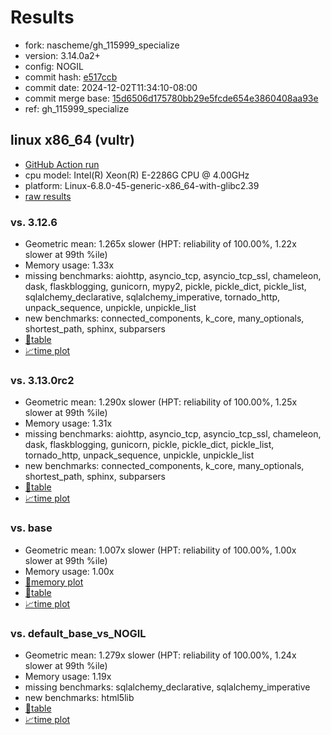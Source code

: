 # Results

- fork: nascheme/gh_115999_specialize
- version: 3.14.0a2+
- config: NOGIL
- commit hash: [e517ccb](https://github.com/nascheme/cpython/commit/e517ccb)
- commit date: 2024-12-02T11:34:10-08:00
- commit merge base: [15d6506d175780bb29e5fcde654e3860408aa93e](https://github.com/python/cpython/commit/15d6506d175780bb29e5fcde654e3860408aa93e)
- ref: gh_115999_specialize

## linux x86_64 (vultr)

- [GitHub Action run](https://github.com/facebookexperimental/free-threading-benchmarking/actions/runs/12129922359)
- cpu model: Intel(R) Xeon(R) E-2286G CPU @ 4.00GHz
- platform: Linux-6.8.0-45-generic-x86_64-with-glibc2.39
- [raw results](bm-20241202-vultr-x86_64-nascheme-gh_115999_specialize-3.14.0a2%2B-e517ccb.json)

### vs. 3.12.6

- Geometric mean: 1.265x slower (HPT: reliability of 100.00%, 1.22x slower at 99th %ile)
- Memory usage: 1.33x
- missing benchmarks: aiohttp, asyncio_tcp, asyncio_tcp_ssl, chameleon, dask, flaskblogging, gunicorn, mypy2, pickle, pickle_dict, pickle_list, sqlalchemy_declarative, sqlalchemy_imperative, tornado_http, unpack_sequence, unpickle, unpickle_list
- new benchmarks: connected_components, k_core, many_optionals, shortest_path, sphinx, subparsers
- [📄table](bm-20241202-vultr-x86_64-nascheme-gh_115999_specialize-3.14.0a2%2B-e517ccb-vs-3.12.6.md)
- [📈time plot](bm-20241202-vultr-x86_64-nascheme-gh_115999_specialize-3.14.0a2%2B-e517ccb-vs-3.12.6.svg)

### vs. 3.13.0rc2

- Geometric mean: 1.290x slower (HPT: reliability of 100.00%, 1.25x slower at 99th %ile)
- Memory usage: 1.31x
- missing benchmarks: aiohttp, asyncio_tcp, asyncio_tcp_ssl, chameleon, dask, flaskblogging, gunicorn, pickle, pickle_dict, pickle_list, tornado_http, unpack_sequence, unpickle, unpickle_list
- new benchmarks: connected_components, k_core, many_optionals, shortest_path, sphinx, subparsers
- [📄table](bm-20241202-vultr-x86_64-nascheme-gh_115999_specialize-3.14.0a2%2B-e517ccb-vs-3.13.0rc2.md)
- [📈time plot](bm-20241202-vultr-x86_64-nascheme-gh_115999_specialize-3.14.0a2%2B-e517ccb-vs-3.13.0rc2.svg)

### vs. base

- Geometric mean: 1.007x slower (HPT: reliability of 100.00%, 1.00x slower at 99th %ile)
- Memory usage: 1.00x
- [🧠memory plot](bm-20241202-vultr-x86_64-nascheme-gh_115999_specialize-3.14.0a2%2B-e517ccb-vs-base-mem.svg)
- [📄table](bm-20241202-vultr-x86_64-nascheme-gh_115999_specialize-3.14.0a2%2B-e517ccb-vs-base.md)
- [📈time plot](bm-20241202-vultr-x86_64-nascheme-gh_115999_specialize-3.14.0a2%2B-e517ccb-vs-base.svg)

### vs. default_base_vs_NOGIL

- Geometric mean: 1.279x slower (HPT: reliability of 100.00%, 1.24x slower at 99th %ile)
- Memory usage: 1.19x
- missing benchmarks: sqlalchemy_declarative, sqlalchemy_imperative
- new benchmarks: html5lib
- [📄table](bm-20241202-vultr-x86_64-nascheme-gh_115999_specialize-3.14.0a2%2B-e517ccb-vs-default_base_vs_NOGIL.md)
- [📈time plot](bm-20241202-vultr-x86_64-nascheme-gh_115999_specialize-3.14.0a2%2B-e517ccb-vs-default_base_vs_NOGIL.svg)

